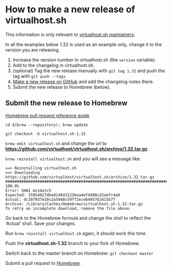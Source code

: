 # How to make a new release of virtualhost.sh

This information is only relevant to [virtualhost.sh maintainers](https://github.com/orgs/virtualhost/people).

In all the examples below 1.32 is used as an example only, change it to the version you are releasing.

1. Increase the version number in virtualhost.sh (the `version` variable).
1. Add to the changelog in virtualhost.sh.
1. (optional) Tag the new release manually with `git tag 1.32` and push the tag with `git push --tags`
1. [Make a new release on GitHub](https://github.com/virtualhost/virtualhost.sh/releases/new) and add the changelog notes there.
1. Submit the new release to Homebrew (below).

## Submit the new release to Homebrew

[Homebrew pull request reference guide](https://github.com/Homebrew/homebrew/wiki/How-To-Open-a-Homebrew-Pull-Request-(and-get-it-merged))

`cd $(brew --repository); brew update`

`git checkout -b virtualhost.sh-1.32`

`brew edit virtualhost.sh` and change the url to **https://github.com/virtualhost/virtualhost.sh/archive/1.32.tar.gz**

`brew reinstall virtualhost.sh` and you will see a message like:

    ==> Reinstalling virtualhost.sh
    ==> Downloading https://github.com/virtualhost/virtualhost.sh/archive/1.32.tar.gz
    ######################################################################## 100.0%
    Error: SHA1 mismatch
    Expected: 25954027dbed14843123bea4efd498cd2abfc4a0
    Actual: dc307937e10c2a5948c59ff2ece6495763415b77
    Archive: /Library/Caches/Homebrew/virtualhost.sh-1.32.tar.gz
    To retry an incomplete download, remove the file above.

Go back to the Homebrew formula and change the sha1 to reflect the 'Actual' sha1. Save your changes.

Run `brew reinstall virtualhost.sh` again, it should work this time.

Push the **virtualhost.sh-1.32** branch to your fork of Homebrew.

Switch back to the master branch on Homebrew: `git checkout master`

Submit a pull request to [Homebrew](https://github.com/Homebrew/homebrew).
